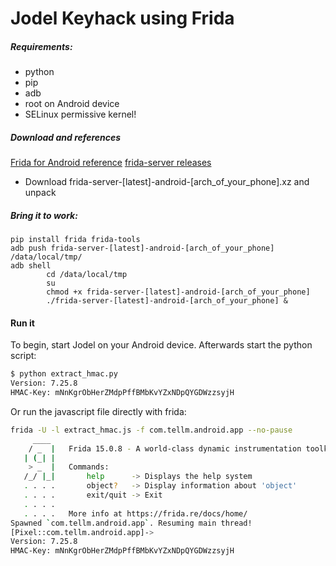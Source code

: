 # Jodel Keyhack using Frida

##### Requirements: 

- python
- pip
- adb
- root on Android device
- SELinux permissive kernel!

##### Download and references
[Frida for Android reference](https://www.frida.re/docs/android/)
[frida-server releases](https://github.com/frida/frida/releases)
- Download frida-server-[latest]-android-[arch_of_your_phone].xz and unpack

##### Bring it to work:
```
pip install frida frida-tools
adb push frida-server-[latest]-android-[arch_of_your_phone] /data/local/tmp/ 
adb shell
        cd /data/local/tmp
        su
        chmod +x frida-server-[latest]-android-[arch_of_your_phone]
        ./frida-server-[latest]-android-[arch_of_your_phone] &  

```

#### Run it
To begin, start Jodel on your Android device. Afterwards start the python script:

```bash
$ python extract_hmac.py
Version: 7.25.8
HMAC-Key: mNnKgrObHerZMdpPffBMbKvYZxNDpQYGDWzzsyjH
```

Or run the javascript file directly with frida:

```bash
frida -U -l extract_hmac.js -f com.tellm.android.app --no-pause
     ____
    / _  |   Frida 15.0.8 - A world-class dynamic instrumentation toolkit
   | (_| |
    > _  |   Commands:
   /_/ |_|       help      -> Displays the help system
   . . . .       object?   -> Display information about 'object'
   . . . .       exit/quit -> Exit
   . . . .
   . . . .   More info at https://frida.re/docs/home/
Spawned `com.tellm.android.app`. Resuming main thread!
[Pixel::com.tellm.android.app]->
Version: 7.25.8
HMAC-Key: mNnKgrObHerZMdpPffBMbKvYZxNDpQYGDWzzsyjH
```

